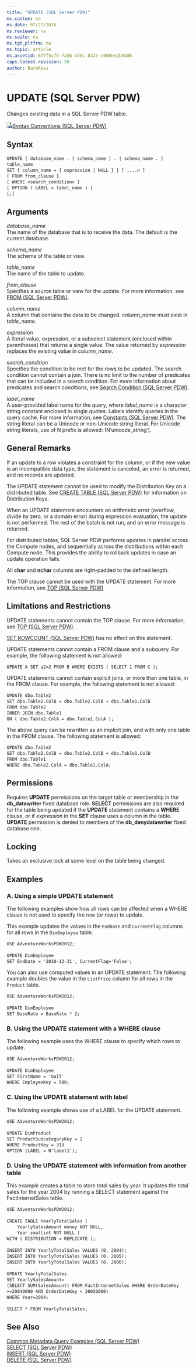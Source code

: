 ```yaml
---
title: "UPDATE (SQL Server PDW)"
ms.custom: na
ms.date: 07/27/2016
ms.reviewer: na
ms.suite: na
ms.tgt_pltfrm: na
ms.topic: article
ms.assetid: 677f5cf5-7a56-476c-832e-c980ee2b84d6
caps.latest.revision: 50
author: BarbKess
---
```

# UPDATE (SQL Server PDW)
Changes existing data in a SQL Server PDW table.  
  
![Topic link icon](../sqlpdw/media/Topic_Link.gif "Topic_Link")[Syntax Conventions &#40;SQL Server PDW&#41;](../sqlpdw/syntax-conventions-sql-server-pdw.md)  
  
## Syntax  
  
```  
UPDATE [ database_name . [ schema_name ] . | schema_name . ] table_name   
SET { column_name = { expression | NULL } } [ ,...n ]  
[ FROM from_clause ]  
[ WHERE <search_condition> ]   
[ OPTION ( LABEL = label_name ) ]  
[;]  
```  
  
## Arguments  
*database_name*  
The name of the database that is to receive the data. The default is the current database.  
  
*schema_name*  
The schema of the table or view.  
  
*table_name*  
The name of the table to update.  
  
*from_clause*  
Specifies a source table or view for the update. For more information, see [FROM &#40;SQL Server PDW&#41;](../sqlpdw/from-sql-server-pdw.md).  
  
*column_name*  
A column that contains the data to be changed. *column_name* must exist in *table_name*.  
  
*expression*  
A literal value, expression, or a subselect statement (enclosed within parentheses) that returns a single value. The value returned by *expression* replaces the existing value in *column_name*.  
  
*search_condition*  
Specifies the condition to be met for the rows to be updated. The search condition cannot contain a join. There is no limit to the number of predicates that can be included in a search condition. For more information about predicates and search conditions, see [Search Condition &#40;SQL Server PDW&#41;](../sqlpdw/search-condition-sql-server-pdw.md).  
  
*label_name*  
A user-provided label name for the query, where *label_name* is a character string constant enclosed in single quotes. Labels identify queries in the query cache. For more information, see [Constants &#40;SQL Server PDW&#41;](../sqlpdw/constants-sql-server-pdw.md). The string literal can be a Unicode or non-Unicode string literal. For Unicode string literals, use of N prefix is allowed: (N’unicode_string’).  
  
## General Remarks  
If an update to a row violates a constraint for the column, or if the new value is an incompatible data type, the statement is canceled, an error is returned, and no records are updated.  
  
The UPDATE statement cannot be used to modify the Distribution Key on a distributed table. See [CREATE TABLE &#40;SQL Server PDW&#41;](../sqlpdw/create-table-sql-server-pdw.md) for information on Distribution Keys.  
  
When an UPDATE statement encounters an arithmetic error (overflow, divide by zero, or a domain error) during expression evaluation, the update is not performed. The rest of the batch is not run, and an error message is returned.  
  
For distributed tables, SQL Server PDW performs updates in parallel across the Compute nodes, and sequentially across the distributions within each Compute node. This provides the ability to rollback updates in case an update operation fails.  
  
All **char** and **nchar** columns are right-padded to the defined length.  
  
The TOP clause cannot be used with the UPDATE statement.  For more information, see [TOP &#40;SQL Server PDW&#41;](../sqlpdw/top-sql-server-pdw.md)  
  
## Limitations and Restrictions  
UPDATE statements cannot contain the TOP clause.  For more information, see [TOP &#40;SQL Server PDW&#41;](../sqlpdw/top-sql-server-pdw.md).  
  
[SET ROWCOUNT &#40;SQL Server PDW&#41;](../sqlpdw/set-rowcount-sql-server-pdw.md) has no effect on this statement.  
  
UPDATE statements cannot contain a FROM clause and a subquery. For example, the following statement is not allowed:  
  
```  
UPDATE A SET a2=2 FROM B WHERE EXISTS ( SELECT 1 FROM C );  
```  
  
UPDATE statements cannot contain explicit joins, or more than one table, in the FROM clause. For example, the following statement is not allowed:  
  
```  
UPDATE dbo.Table2  
SET dbo.Table2.ColB = dbo.Table2.ColB + dbo.Table1.ColB  
FROM dbo.Table2  
INNER JOIN dbo.Table1  
ON ( dbo.Table2.ColA = dbo.Table1.ColA );  
```  
  
The above query can be rewritten as an implicit join, and with only one table in the FROM clause. The following statement is allowed:  
  
```  
UPDATE dbo.Table2  
SET dbo.Table2.ColB = dbo.Table2.ColB + dbo.Table1.ColB  
FROM dbo.Table1  
WHERE dbo.Table2.ColA = dbo.Table1.ColA;  
```  
  
## Permissions  
Requires **UPDATE** permissions on the target table or membership in the **db_datawriter** fixed database role. **SELECT** permissions are also required for the table being updated if the **UPDATE** statement contains a **WHERE** clause, or if *expression* in the **SET** clause uses a column in the table. **UPDATE** permission is denied to members of the **db_denydatawriter** fixed database role.  
  
## Locking  
Takes an exclusive lock at some level on the table being changed.  
  
## Examples  
  
### A. Using a simple UPDATE statement  
The following examples show how all rows can be affected when a WHERE clause is not used to specify the row (or rows) to update.  
  
This example updates the values in the `EndDate` and `CurrentFlag` columns for all rows in the `DimEmployee` table.  
  
```  
USE AdventureWorksPDW2012;  
  
UPDATE DimEmployee  
SET EndDate = '2010-12-31', CurrentFlag='False';  
```  
  
You can also use computed values in an UPDATE statement. The following example doubles the value in the `ListPrice` column for all rows in the `Product` table.  
  
```  
USE AdventureWorksPDW2012;  
  
UPDATE DimEmployee  
SET BaseRate = BaseRate * 2;  
```  
  
### B. Using the UPDATE statement with a WHERE clause  
The following example uses the WHERE clause to specify which rows to update.  
  
```  
USE AdventureWorksPDW2012;  
  
UPDATE DimEmployee  
SET FirstName = 'Gail'  
WHERE EmployeeKey = 500;  
```  
  
### C. Using the UPDATE statement with label  
The following example shows use of a LABEL for the UPDATE statement.  
  
```  
USE AdventureWorksPDW2012;  
  
UPDATE DimProduct  
SET ProductSubcategoryKey = 2   
WHERE ProductKey = 313  
OPTION (LABEL = N'label1');  
```  
  
### D. Using the UPDATE statement with information from another table  
This example creates a table to store total sales by year. It updates the total sales for the year 2004 by running a SELECT statement against the FactInternetSales table.  
  
```  
USE AdventureWorksPDW2012;  
  
CREATE TABLE YearlyTotalSales (  
    YearlySalesAmount money NOT NULL,  
    Year smallint NOT NULL )  
WITH ( DISTRIBUTION = REPLICATE );  
  
INSERT INTO YearlyTotalSales VALUES (0, 2004);  
INSERT INTO YearlyTotalSales VALUES (0, 2005);  
INSERT INTO YearlyTotalSales VALUES (0, 2006);  
  
UPDATE YearlyTotalSales  
SET YearlySalesAmount=  
(SELECT SUM(SalesAmount) FROM FactInternetSales WHERE OrderDateKey >=20040000 AND OrderDateKey < 20050000)  
WHERE Year=2004;  
  
SELECT * FROM YearlyTotalSales;  
```  
  
## See Also  
[Common Metadata Query Examples &#40;SQL Server PDW&#41;](../sqlpdw/common-metadata-query-examples-sql-server-pdw.md)  
[SELECT &#40;SQL Server PDW&#41;](../sqlpdw/select-sql-server-pdw.md)  
[INSERT &#40;SQL Server PDW&#41;](../sqlpdw/insert-sql-server-pdw.md)  
[DELETE &#40;SQL Server PDW&#41;](../sqlpdw/delete-sql-server-pdw.md)  
  
